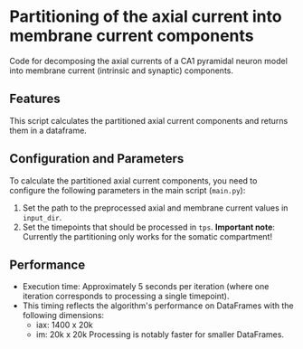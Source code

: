 # Partitioning of the axial current into membrane current components
Code for decomposing the axial currents of a CA1 pyramidal neuron model into membrane current (intrinsic and synaptic) components.

## **Features**

This script calculates the partitioned axial current components and returns them in a dataframe.

## **Configuration and Parameters**

To calculate the partitioned axial current components, you need to configure the following parameters in the main script (`main.py`):

1. Set the path to the preprocessed axial and membrane current values in `input_dir`.
2. Set the timepoints that should be processed in `tps`.
**Important note**: Currently the partitioning only works for the somatic compartment!

## **Performance**
- Execution time: Approximately 5 seconds per iteration (where one iteration corresponds to processing a single timepoint).
- This timing reflects the algorithm's performance on DataFrames with the following dimensions:
  - iax: 1400 x 20k
  - im: 20k x 20k
  Processing is notably faster for smaller DataFrames.